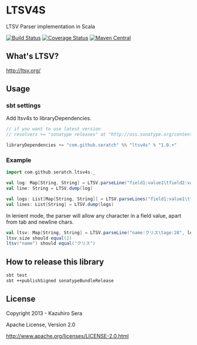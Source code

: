 # LTSV4S

LTSV Parser implementation in Scala

[![Build Status](https://travis-ci.org/seratch/ltsv4s.svg?branch=develop)](https://travis-ci.org/seratch/ltsv4s)
[![Coverage Status](https://coveralls.io/repos/seratch/ltsv4s/badge.png?branch=develop)](https://coveralls.io/r/seratch/ltsv4s?branch=develop)
[![Maven Central](https://maven-badges.herokuapp.com/maven-central/com.github.seratch/ltsv4s_2.11/badge.svg)](https://maven-badges.herokuapp.com/maven-central/com.github.seratch/ltsv4s_2.11)

## What's LTSV?

http://ltsv.org/

## Usage

### sbt settings

Add ltsv4s to libraryDependencies.

```scala
// if you want to use latest version
// resolvers += "sonatype releases" at "http://oss.sonatype.org/content/repositories/releases"

libraryDependencies += "com.github.seratch" %% "ltsv4s" % "1.0.+"
```

### Example

```scala
import com.github.seratch.ltsv4s._

val log: Map[String, String] = LTSV.parseLine("field1:value1\tfield2:value2")
val line: String = LTSV.dump(log)

val logs: List[Map[String, String]] = LTSV.parseLines("field1:value1\tfield2:value2\nfield1:value1\tfield2:value2")
val lines: List[String] = LTSV.dump(logs)
```

In lenient mode, the parser will allow any character in a field value, apart from tab and newline chars.

```scala
val ltsv: Map[String, String] = LTSV.parseLine("name:クリス\tage:28", lenient=true)
ltsv.size should equal(2)
ltsv("name") should equal("クリス")
```

## How to release this library

```bash
sbt test
sbt ++publishSigned sonatypeBundleRelease
```

## License

Copyright 2013 - Kazuhiro Sera

Apache License, Version 2.0

http://www.apache.org/licenses/LICENSE-2.0.html

